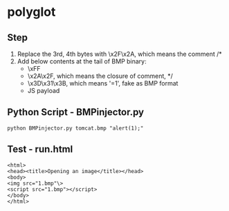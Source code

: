 # polyglot

## Step
1. Replace the 3rd, 4th bytes with \x2F\x2A, which means the comment /*
2. Add below contents at the tail of BMP binary:
    * \xFF
    * \x2A\x2F, which means the closure of comment, */
    * \x3D\x31\x3B, which means '=1', fake as BMP format
    * JS payload

## Python Script - BMPinjector.py
```
python BMPinjector.py tomcat.bmp "alert(1);"
``` 

## Test - run.html
```
<html>
<head><title>Opening an image</title></head>
<body>
<img src="1.bmp"\>
<script src="1.bmp"></script>
</body>
</html>
```